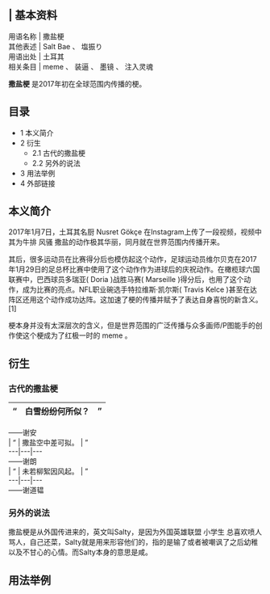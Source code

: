 |  **基本资料**  
---  
用语名称  |  撒盐梗   
其他表述  |  Salt Bae  、  塩振り   
用语出处  |  土耳其   
相关条目  |  meme  、  装逼  、  墨镜  、  注入灵魂   
  
**撒盐梗** 是2017年初在全球范围内传播的梗。

##  目录

  * 1  本义简介 
  * 2  衍生 
    * 2.1  古代的撒盐梗 
    * 2.2  另外的说法 
  * 3  用法举例 
  * 4  外部链接 

##  本义简介

2017年1月7日，土耳其名厨  Nusret Gökçe  在Instagram上传了一段视频，视频中其为牛排  风骚
撒盐的动作极其华丽，同月就在世界范围内传播开来。

其后，很多运动员在比赛得分后也模仿起这个动作，足球运动员维尔贝克在2017年1月29日的足总杯比赛中使用了这个动作作为进球后的庆祝动作。在橄榄球六国联赛中，巴西球员多瑞亚(
Doria  )战胜马赛(  Marseille  )得分后，也用了这个动作，成为比赛的亮点。NFL职业碗选手特拉维斯·凯尔斯(  Travis Kelce
)甚至在达阵区还用这个动作成功达阵。这加速了梗的传播并赋予了表达自身喜悦的新含义。  [1]

梗本身并没有太深层次的含义，但是世界范围的广泛传播与众多画师/P图能手的创作使这个梗成为了红极一时的  meme  。

##  衍生

###  古代的撒盐梗

|  “  |  白雪纷纷何所似？  |  ”   
---|---|---  
——谢安  
|  “  |  撒盐空中差可拟。  |  ”   
---|---|---  
——谢朗  
|  “  |  未若柳絮因风起。  |  ”   
---|---|---  
——谢道韫  
  
###  另外的说法

撒盐梗是从外国传进来的，英文叫Salty，是因为外国英雄联盟  小学生
总喜欢喷人骂人，自己还菜，Salty就是用来形容他们的，指的是输了或者被嘲讽了之后幼稚以及不甘心的心情。而Salty本身的意思是咸。

##  用法举例